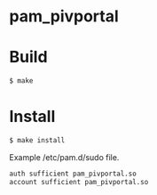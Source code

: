 pam_pivportal
==================


Build
====

```bash
$ make
```

Install
====

```bash
$ make install
```

Example /etc/pam.d/sudo file.

```bash
auth sufficient pam_pivportal.so
account sufficient pam_pivportal.so
```